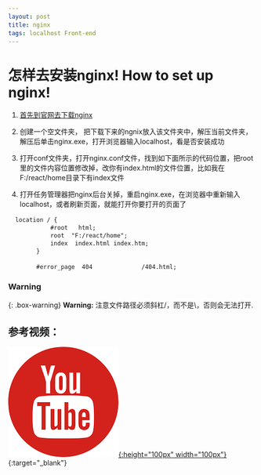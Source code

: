 ```yaml
---
layout: post
title: nginx
tags: localhost Front-end
---
```


# 怎样去安装nginx! How to set up nginx!

1. [首先到官网去下载nginx](http://nginx.org/en/download.html)

2. 创建一个空文件夹， 把下载下来的ngnix放入该文件夹中，解压当前文件夹，解压后单击nginx.exe，打开浏览器输入localhost，看是否安装成功

3. 打开conf文件夹，打开nginx.conf文件，找到如下面所示的代码位置，把root里的文件内容位置修改掉，改你有index.html的文件位置，比如我在F:/react/home目录下有index文件

4. 打开任务管理器把nginx后台关掉，重启nginx.exe，在浏览器中重新输入localhost，或者刷新页面，就能打开你要打开的页面了

```Configuration
  location / {
            #root   html; 
            root  "F:/react/home";
            index  index.html index.htm;
        }

        #error_page  404              /404.html;
```
### Warning
{: .box-warning}
**Warning:** 注意文件路径必须斜杠/，而不是\，否则会无法打开.


## 参考视频：

[![Youtube](/img/youtube.png){:height="100px" width="100px"}](https://www.youtube.com/watch?v=4BSgMbLucgM){:target="_blank"}
